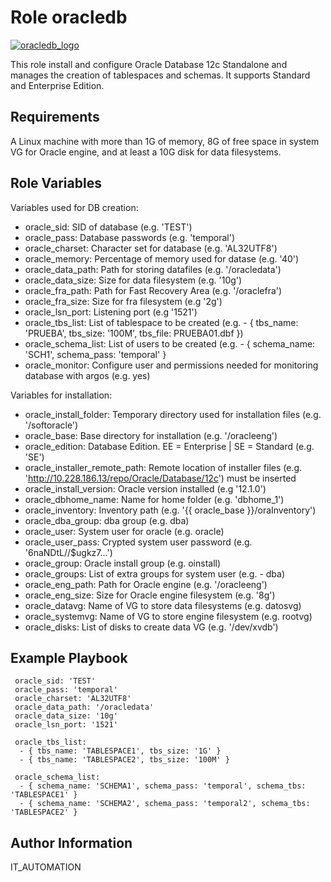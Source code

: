 Role oracledb
=============
[![oracledb_logo](https://raw.githubusercontent.com/ServiceStack/Assets/master/img/livedemos/techstacks/oracle-logo.png)](https://www.oracle.com/es/database/index.html)

This role install and configure Oracle Database 12c Standalone and manages the creation of tablespaces and schemas. It supports Standard and Enterprise Edition.

Requirements
------------

A Linux machine with more than 1G of memory, 8G of free space in system VG for Oracle engine, and at least a 10G disk for data filesystems. 

Role Variables
--------------

Variables used for DB creation:

 - oracle_sid: SID of database (e.g. 'TEST')
 - oracle_pass: Database passwords (e.g. 'temporal')
 - oracle_charset: Character set for database (e.g. 'AL32UTF8')
 - oracle_memory: Percentage of memory used for datase (e.g. '40')
 - oracle_data_path: Path for storing datafiles (e.g. '/oracledata')
 - oracle_data_size: Size for data filesystem (e.g. '10g')
 - oracle_fra_path: Path for Fast Recovery Area (e.g. '/oraclefra')
 - oracle_fra_size: Size for fra filesystem (e.g '2g')
 - oracle_lsn_port: Listening port (e.g '1521')
 - oracle_tbs_list: List of tablespace to be created (e.g. - { tbs_name: 'PRUEBA', tbs_size: '100M', tbs_file: PRUEBA01.dbf })
 - oracle_schema_list: List of users to be created (e.g. - { schema_name: 'SCH1', schema_pass: 'temporal' }
 - oracle_monitor: Configure user and permissions needed for monitoring database with argos (e.g. yes)

Variables for installation:

 - oracle_install_folder: Temporary directory used for installation files (e.g. '/softoracle')
 - oracle_base: Base directory for installation (e.g. '/oracleeng')
 - oracle_edition: Database Edition. EE = Enterprise | SE = Standard (e.g. 'SE')
 - oracle_installer_remote_path: Remote location of installer files (e.g. 'http://10.228.186.13/repo/Oracle/Database/12c') must be inserted
 - oracle_install_version: Oracle version installed (e.g '12.1.0')
 - oracle_dbhome_name: Name for home folder (e.g. 'dbhome_1')
 - oracle_inventory: Inventory path (e.g. '{{ oracle_base }}/oraInventory')
 - oracle_dba_group: dba group (e.g. dba)
 - oracle_user: System user for oracle (e.g. oracle)
 - oracle_user_pass: Crypted system user password (e.g. '$6$naNDtL//$ugkz7...')
 - oracle_group: Oracle install group (e.g. oinstall)
 - oracle_groups: List of extra groups for system user (e.g. - dba)
 - oracle_eng_path: Path for Oracle engine (e.g. '/oracleeng')
 - oracle_eng_size: Size for Oracle engine filesystem (e.g. '8g')
 - oracle_datavg: Name of VG to store data filesystems (e.g. datosvg)
 - oracle_systemvg: Name of VG to store engine filesystem (e.g. rootvg)
 - oracle_disks: List of disks to create data VG (e.g. '/dev/xvdb')


Example Playbook
----------------

```
 oracle_sid: 'TEST'
 oracle_pass: 'temporal'
 oracle_charset: 'AL32UTF8'
 oracle_data_path: '/oracledata'
 oracle_data_size: '10g'
 oracle_lsn_port: '1521'

 oracle_tbs_list:
  - { tbs_name: 'TABLESPACE1', tbs_size: '1G' }
  - { tbs_name: 'TABLESPACE2', tbs_size: '100M' }

 oracle_schema_list:
  - { schema_name: 'SCHEMA1', schema_pass: 'temporal', schema_tbs: 'TABLESPACE1' }
  - { schema_name: 'SCHEMA2', schema_pass: 'temporal2', schema_tbs: 'TABLESPACE2' }

```
Author Information
------------------

IT_AUTOMATION


